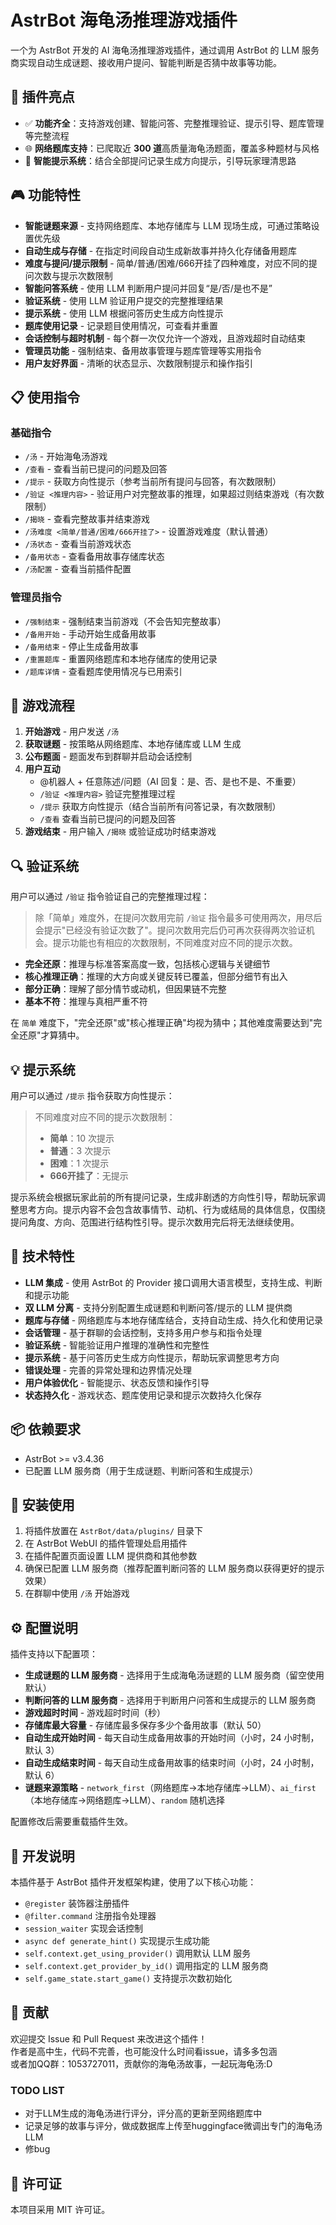 # AstrBot 海龟汤推理游戏插件

一个为 AstrBot 开发的 AI 海龟汤推理游戏插件，通过调用 AstrBot 的 LLM 服务商实现自动生成谜题、接收用户提问、智能判断是否猜中故事等功能。

## 🌟 插件亮点

- ✅ **功能齐全**：支持游戏创建、智能问答、完整推理验证、提示引导、题库管理等完整流程
- 🌐 **网络题库支持**：已爬取近 **300 道**高质量海龟汤题面，覆盖多种题材与风格
- 🧠 **智能提示系统**：结合全部提问记录生成方向提示，引导玩家理清思路


## 🎮 功能特性

- **智能谜题来源** - 支持网络题库、本地存储库与 LLM 现场生成，可通过策略设置优先级
- **自动生成与存储** - 在指定时间段自动生成新故事并持久化存储备用题库
- **难度与提问/提示限制** - 简单/普通/困难/666开挂了四种难度，对应不同的提问次数与提示次数限制
- **智能问答系统** - 使用 LLM 判断用户提问并回复“是/否/是也不是”
- **验证系统** - 使用 LLM 验证用户提交的完整推理结果
- **提示系统** - 使用 LLM 根据问答历史生成方向性提示
- **题库使用记录** - 记录题目使用情况，可查看并重置
- **会话控制与超时机制** - 每个群一次仅允许一个游戏，且游戏超时自动结束
- **管理员功能** - 强制结束、备用故事管理与题库管理等实用指令
- **用户友好界面** - 清晰的状态显示、次数限制提示和操作指引

## 📋 使用指令

### 基础指令

- `/汤` - 开始海龟汤游戏
- `/查看` - 查看当前已提问的问题及回答
- `/提示` - 获取方向性提示（参考当前所有提问与回答，有次数限制）
- `/验证 <推理内容>` - 验证用户对完整故事的推理，如果超过则结束游戏（有次数限制）
- `/揭晓` - 查看完整故事并结束游戏
- `/汤难度 <简单/普通/困难/666开挂了>` - 设置游戏难度（默认普通）
- `/汤状态` - 查看当前游戏状态
- `/备用状态` - 查看备用故事存储库状态
- `/汤配置` - 查看当前插件配置

### 管理员指令

- `/强制结束` - 强制结束当前游戏（不会告知完整故事）
- `/备用开始` - 手动开始生成备用故事
- `/备用结束` - 停止生成备用故事
- `/重置题库` - 重置网络题库和本地存储库的使用记录
- `/题库详情` - 查看题库使用情况与已用索引

## 🎯 游戏流程

1. **开始游戏** - 用户发送 `/汤`
2. **获取谜题** - 按策略从网络题库、本地存储库或 LLM 生成
3. **公布题面** - 题面发布到群聊并启动会话控制
4. **用户互动**
   - @机器人 + 任意陈述/问题（AI 回复：是、否、是也不是、不重要）
   - `/验证 <推理内容>` 验证完整推理过程
   - `/提示` 获取方向性提示（结合当前所有问答记录，有次数限制）
   - `/查看` 查看当前已提问的问题及回答
5. **游戏结束** - 用户输入 `/揭晓` 或验证成功时结束游戏

## 🔍 验证系统

用户可以通过 `/验证` 指令验证自己的完整推理过程：

> 除「简单」难度外，在提问次数用完前 `/验证` 指令最多可使用两次，用尽后会提示"已经没有验证次数了"。提问次数用完后仍可再次获得两次验证机会。提示功能也有相应的次数限制，不同难度对应不同的提示次数。

- **完全还原**：推理与标准答案高度一致，包括核心逻辑与关键细节
- **核心推理正确**：推理的大方向或关键反转已覆盖，但部分细节有出入
- **部分正确**：理解了部分情节或动机，但因果链不完整
- **基本不符**：推理与真相严重不符

在 `简单` 难度下，"完全还原"或"核心推理正确"均视为猜中；其他难度需要达到"完全还原"才算猜中。

## 💡 提示系统

用户可以通过 `/提示` 指令获取方向性提示：

> 不同难度对应不同的提示次数限制：
> - **简单**：10 次提示
> - **普通**：3 次提示  
> - **困难**：1 次提示
> - **666开挂了**：无提示

提示系统会根据玩家此前的所有提问记录，生成非剧透的方向性引导，帮助玩家调整思考方向。提示内容不会包含故事情节、动机、行为或结局的具体信息，仅围绕提问角度、方向、范围进行结构性引导。提示次数用完后将无法继续使用。

## 🔧 技术特性

- **LLM 集成** - 使用 AstrBot 的 Provider 接口调用大语言模型，支持生成、判断和提示功能
- **双 LLM 分离** - 支持分别配置生成谜题和判断问答/提示的 LLM 提供商
- **题库与存储** - 网络题库与本地存储库结合，支持自动生成、持久化和使用记录
- **会话管理** - 基于群聊的会话控制，支持多用户参与和指令处理
- **验证系统** - 智能验证用户推理的准确性和完整性
- **提示系统** - 基于问答历史生成方向性提示，帮助玩家调整思考方向
- **错误处理** - 完善的异常处理和边界情况处理
- **用户体验优化** - 智能提示、状态反馈和操作引导
- **状态持久化** - 游戏状态、题库使用记录和提示次数持久化保存

## 📦 依赖要求

- AstrBot >= v3.4.36
- 已配置 LLM 服务商（用于生成谜题、判断问答和生成提示）

## 🚀 安装使用

1. 将插件放置在 `AstrBot/data/plugins/` 目录下
2. 在 AstrBot WebUI 的插件管理处启用插件
3. 在插件配置页面设置 LLM 提供商和其他参数
4. 确保已配置 LLM 服务商（推荐配置判断问答的 LLM 服务商以获得更好的提示效果）
5. 在群聊中使用 `/汤` 开始游戏

## ⚙️ 配置说明

插件支持以下配置项：

- **生成谜题的 LLM 服务商** - 选择用于生成海龟汤谜题的 LLM 服务商（留空使用默认）
- **判断问答的 LLM 服务商** - 选择用于判断用户问答和生成提示的 LLM 服务商
- **游戏超时时间** - 游戏超时时间（秒）
- **存储库最大容量** - 存储库最多保存多少个备用故事（默认 50）
- **自动生成开始时间** - 每天自动生成备用故事的开始时间（小时，24 小时制，默认 3）
- **自动生成结束时间** - 每天自动生成备用故事的结束时间（小时，24 小时制，默认 6）
- **谜题来源策略** - `network_first`（网络题库→本地存储库→LLM）、`ai_first`（本地存储库→网络题库→LLM）、`random` 随机选择

配置修改后需要重载插件生效。

## 📝 开发说明

本插件基于 AstrBot 插件开发框架构建，使用了以下核心功能：

- `@register` 装饰器注册插件
- `@filter.command` 注册指令处理器
- `session_waiter` 实现会话控制
- `async def generate_hint()` 实现提示生成功能
- `self.context.get_using_provider()` 调用默认 LLM 服务
- `self.context.get_provider_by_id()` 调用指定的 LLM 服务商
- `self.game_state.start_game()` 支持提示次数初始化

## 🤝 贡献

欢迎提交 Issue 和 Pull Request 来改进这个插件！  
作者是高中生，代码不完善，也可能没什么时间看issue，请多多包涵  
或者加QQ群：1053727011，贡献你的海龟汤故事，一起玩海龟汤:D


### TODO LIST

- 对于LLM生成的海龟汤进行评分，评分高的更新至网络题库中
- 记录足够的故事与评分，做成数据库上传至huggingface微调出专门的海龟汤LLM
- 修bug

## 📄 许可证

本项目采用 MIT 许可证。

